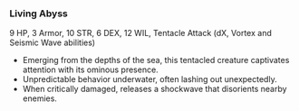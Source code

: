 ### Living Abyss
9 HP, 3 Armor, 10 STR, 6 DEX, 12 WIL, Tentacle Attack (dX, Vortex and Seismic Wave abilities)
- Emerging from the depths of the sea, this tentacled creature captivates attention with its ominous presence.
- Unpredictable behavior underwater, often lashing out unexpectedly.
- When critically damaged, releases a shockwave that disorients nearby enemies.


